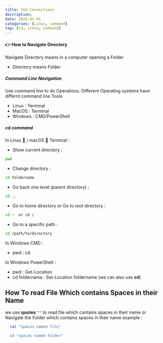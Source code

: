 ```yaml
---
title: SSH Connections
description: 
date: 2025-01-01
categories: [Linux, command]
tag: [cd, Linux, command]
---
```


#### 👉 How to Navigate Directory
Navigate Directory means in a computer opening a Folder
- Directory means Folder

##### Command Line Navigation
Use command line to do Operations. Different Operating systems have differnt command line Tools
- Linux : Terminal
- MacOS : Terminal
- Windows : CMD/PowerShell

##### **cd** command
In Linux 🐧 / macOS 🍎 Terminal
: 

- Show current directory
: 
```bash
pwd
```
- Change directory
: 
```bash
cd foldername
```
- Go back one level (parent directory)
: 
```bash
cd ..
```
- Go to home directory or Go to root directory
: 
```bash
cd ~  or cd /
```
- Go to a specific path
: 
```bash
cd /path/to/directory
```


In Windows CMD
: 
- pwd : cd 

In Windows PowerShell
: 
- pwd : Get-Location
- cd foldername : Set-Location foldername (we can also use **cd**)

## How To read File Which contains Spaces in their Name
we use **quotes** `""` to read file which contains spaces in their name or Navigate the Folder which contains spaces in their name
example
: 
```bash
  cat "spaces named file"
```
```bash
  cd "spaces named folder"
```

